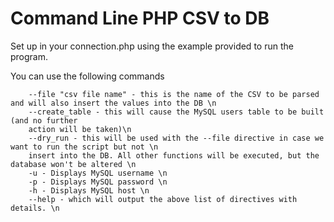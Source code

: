 # Command Line PHP CSV to DB 
Set up in your connection.php using the example provided to run the program.

You can use the following commands 
``` You can use the following commands to run the script: \n
    --file "csv file name" - this is the name of the CSV to be parsed and will also insert the values into the DB \n
    --create_table - this will cause the MySQL users table to be built (and no further
    action will be taken)\n
    --dry_run - this will be used with the --file directive in case we want to run the script but not \n
    insert into the DB. All other functions will be executed, but the database won't be altered \n
    -u - Displays MySQL username \n
    -p - Displays MySQL password \n
    -h - Displays MySQL host \n
    --help - which will output the above list of directives with details. \n 
```